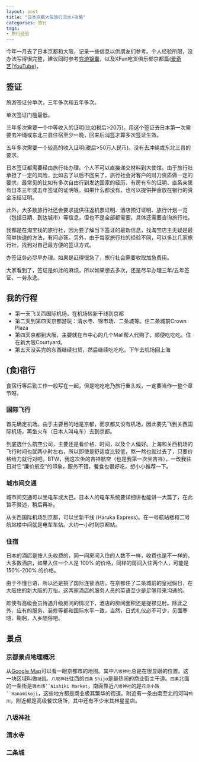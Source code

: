 ```yaml
---
layout: post
title: "日本京都大阪旅行流水+攻略"
categories: 旅行
tags:
- 旅行经验
---
```

今年一月去了日本京都和大阪，记录一些信息以供朋友们参考。个人经验所限，没办法写得很完整，建议同时参考[穷游锦囊](http://guide.qyer.com/kyoto/)，以及XFun吃货俱乐部京都篇([爱奇艺](http://www.iqiyi.com/v_19rr9wpnfo.html)|[YouTube](https://www.youtube.com/watch?v=I5ARkiz9ml4&t=1s))。

## 签证

旅游签证分单次，三年多次和五年多次。

单次签证门槛最低。

三年多次需要一个中等收入的证明(比如税后>20万)。用这个签证去日本第一次需要去冲绳或东北三县住宿至少一晚，回来后消签才算多次签证生效。

五年多次需要一个较高的收入证明(税后>50万人民币)。没有去冲绳或东北三县的要求。

日本签证都需要经由旅行社办理。个人不可以直接递交材料到大使馆。由于旅行社承担了一定的风险，比如去了以后不回来了，旅行社会对客户的财力资质做一定的要求，最常见的比如有多次自由行到发达国家的经历、有房有车的证明、直系亲属有日本三年或五年签证的证明等。如果什么都没有，也可以提供押金放在银行的资金冻结证明。

此外，大多数旅行社还会要求提供往返机票证明、酒店预订证明、旅行计划一览（包括日期、到达城市）等信息，但也不是全部都需要。具体还需要咨询旅行社。

我都是在淘宝找的旅行社，因为要了解当下签证的最新信息，找淘宝店主无疑是最简单快速的方法，有问必答。另外，由于每家旅行社的经验不同，可以多比几家旅行社，找到对自己最方便的签证方式。

办签证务必尽早办理。如果是赶得很急了，旅行社会需要收取加急费用。

大家看到了，签证是如此的麻烦，所以如果想去多次，还是尽早办理三年/五年签证，一劳永逸。

## 我的行程

- 第一天飞关西国际机场，在机场转新干线到京都
- 第二天到第四天京都游玩：清水寺、锦市场、二条城等。住二条城前Crown Plaza
- 第四天京都到大阪，主要就在市中心的几个Mall帮人代购了，顺便吃吃吃。住在新大阪Courtyard。
- 第五天没买完的东西继续扫货，然后继续吃吃吃。下午去机场回上海

## (食)宿行

食宿行等后勤工作一般写在一起，但是吃吃吃乃旅行重头戏，一定要当作一整个章节呀。

### 国际飞行

首先确定机场。由于主要目的地是京都，而京都又没有机场，因此要先飞到关西国际机场，再坐火车（日本人叫电车）去到京都。

到底选什么航空公司，主要还是看价格、时间，以及个人偏好。上海和关西机场的飞行时间也就两小时左右，所以即使是舒适度比较低，熬一熬也就过去了，只要价格给力就行对吧。BTW，我这次坐的吉祥航空（也是我第一次坐吉祥），一改我往日对它“廉价航空”的印象，服务不错，餐食也很好吃，想小小推荐一下。

### 城市间交通

城市间交通可以坐电车或大巴。日本人的电车系统要详细讲也能讲一大篇了，在此暂不赘述，稍后再补。

从关西国际机场到京都，可以坐新干线 (Haruka Express)。在一号航站楼和二号航站楼中间就是电车车站。大约一小时到京都站。

### 住宿

日本的酒店是按人头收费的，同一间房间入住的人数不一样，收费也是不一样的。大多数酒店，如果入住一个人是 100% 的价格，同样的房间入住两个人，可能是 150%-200% 的价格。

由于不懂日语，所以还是挑了国际连锁酒店。在京都住了二条城前的皇冠假日，在大阪住的新大阪的万怡。这两家酒店的服务人员的英语至少是足够用来沟通的。

即使有高级会员待遇升级房间的情况下，酒店的房间面积还是捉襟见肘。除此之外，应有的服务、装修等都和国际水平一致，当然，日式礼仪必不可少，见面寒暄、鞠躬，入乡随俗吧。

## 景点

### 京都景点地理概况
从[Google Map](https://www.google.com/maps/place/kyoto)可以看一眼京都市的地图。其中`八坂神社`总是在很显眼的位置。这一块区域叫做`祗园`。`八坂神社`往西的`四条` `Shijo`是最热闹的商业街主干道。`四条`北面的一条街是`锦市场``Nishiki Market`，南面靠近`八坂神社`的是`花见小路``Hanamikoji`，这些地方都是商业极其繁华的街道。附近有一条由南至北的河叫`鸭川`，附近都是高级餐饮场所，其中还有不少米其林星星店。


### 八坂神社


### 清水寺


### 二条城


